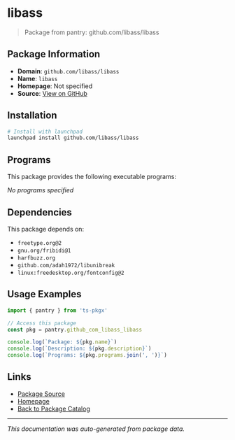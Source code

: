 # libass

> Package from pantry: github.com/libass/libass

## Package Information

- **Domain**: `github.com/libass/libass`
- **Name**: `libass`
- **Homepage**: Not specified
- **Source**: [View on GitHub](https://github.com/pkgxdev/pantry/tree/main/projects/github.com/libass/libass/package.yml)

## Installation

```bash
# Install with launchpad
launchpad install github.com/libass/libass
```

## Programs

This package provides the following executable programs:

*No programs specified*

## Dependencies

This package depends on:

- `freetype.org@2`
- `gnu.org/fribidi@1`
- `harfbuzz.org`
- `github.com/adah1972/libunibreak`
- `linux:freedesktop.org/fontconfig@2`

## Usage Examples

```typescript
import { pantry } from 'ts-pkgx'

// Access this package
const pkg = pantry.github_com_libass_libass

console.log(`Package: ${pkg.name}`)
console.log(`Description: ${pkg.description}`)
console.log(`Programs: ${pkg.programs.join(', ')}`)
```

## Links

- [Package Source](https://github.com/pkgxdev/pantry/tree/main/projects/github.com/libass/libass/package.yml)
- [Homepage](#)
- [Back to Package Catalog](../package-catalog.md)

---

*This documentation was auto-generated from package data.*
